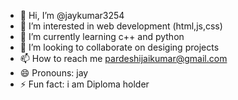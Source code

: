 - 👋 Hi, I’m @jaykumar3254
- 👀 I’m interested in web development (html,js,css)
- 🌱 I’m currently learning c++ and python
- 💞️ I’m looking to collaborate on desiging projects 
- 📫 How to reach me pardeshijaikumar@gmail.com
- 😄 Pronouns: jay
- ⚡ Fun fact: i am Diploma holder 
